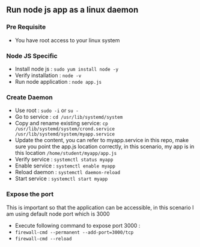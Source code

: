## Run node js app as a linux daemon

### Pre Requisite
- You have root access to your linux system 


### Node JS Specific 
- Install node js : `sudo yum install node -y`
- Verify installation : `node -v`
- Run node application : `node app.js`


### Create Daemon
- Use root : `sudo -i` or `su -`
- Go to service : `cd /usr/lib/systemd/system`
- Copy and rename existing service: `cp /usr/lib/systemd/system/crond.service /usr/lib/systemd/system/myapp.service`
- Update the content, you can refer to myapp.service in this repo, make sure you point the app.js location correctly, in this scenario, my app is in this location `/home/student/myapp/app.js`
- Verify service : `systemctl status myapp`
- Enable service : `systemctl enable myapp`
- Reload daemon : `systemctl daemon-reload`
- Start service : `systemctl start myapp`

### Expose the port 
This is important so that the application can be accessible, in this scenario I am using default node port which is 3000

- Execute following command to expose port 3000 : 
 - `firewall-cmd --permanent --add-port=3000/tcp`
 - `firewall-cmd --reload`
